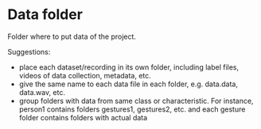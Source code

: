 # Data folder

Folder where to put data of the project.

Suggestions:

- place each dataset/recording in its own folder, including label files, videos of data collection, metadata, etc.
- give the same name to each data file in each folder, e.g. data.data, data.wav, etc.
- group folders with data from same class or characteristic. For instance, person1 contains folders gestures1, gestures2, etc. and each gesture folder contains folders with actual data
